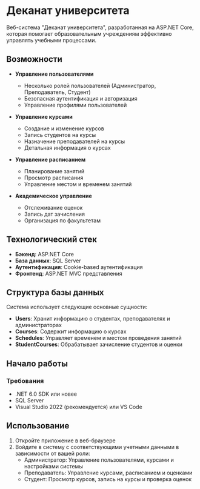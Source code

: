 # Деканат университета

Веб-система "Деканат университета", разработанная на ASP.NET Core, которая помогает образовательным учреждениям эффективно управлять учебными процессами.

## Возможности

- **Управление пользователями**
  - Несколько ролей пользователей (Администратор, Преподаватель, Студент)
  - Безопасная аутентификация и авторизация
  - Управление профилями пользователей

- **Управление курсами**
  - Создание и изменение курсов
  - Запись студентов на курсы
  - Назначение преподавателей на курсы
  - Детальная информация о курсах

- **Управление расписанием**
  - Планирование занятий
  - Просмотр расписания
  - Управление местом и временем занятий

- **Академическое управление**
  - Отслеживание оценок
  - Запись дат зачисления
  - Организация по факультетам

## Технологический стек

- **Бэкенд**: ASP.NET Core
- **База данных**: SQL Server
- **Аутентификация**: Cookie-based аутентификация
- **Фронтенд**: ASP.NET MVC представления

## Структура базы данных

Система использует следующие основные сущности:

- **Users**: Хранит информацию о студентах, преподавателях и администраторах
- **Courses**: Содержит информацию о курсах
- **Schedules**: Управляет временем и местом проведения занятий
- **StudentCourses**: Обрабатывает зачисление студентов и оценки

## Начало работы

### Требования

- .NET 6.0 SDK или новее
- SQL Server
- Visual Studio 2022 (рекомендуется) или VS Code

## Использование

1. Откройте приложение в веб-браузере
2. Войдите в систему с соответствующими учетными данными в зависимости от вашей роли:
   - Администратор: Управление пользователями, курсами и настройками системы
   - Преподаватель: Управление курсами, расписанием и оценками
   - Студент: Просмотр курсов, запись на курсы и проверка оценок
